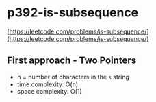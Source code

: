 # p392-is-subsequence
[https://leetcode.com/problems/is-subsequence/](https://leetcode.com/problems/is-subsequence/)

## First approach - Two Pointers

- n = number of characters in the `s` string
- time complexity: O(n)
- space complexity: O(1)

